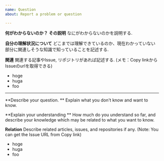 ```yaml
---
name: Question
about: Report a problem or question

---
```


**何がわからないのか？ その説明**
なにがわからないのかを説明する.  

**自分の理解状況について**
どこまでは理解できているのか、現在わかっていない部分に関連しそうな知識で知っていることを記述する.

**関連**
関連する記事やIssue, リポジトリがあれば記述する. 
(メモ：Copy linkからIssueのurlを取得できる)  
- hoge
- huga
- foo

---

**Describe your question. **
Explain what you don't know and want to know.

**Explain your understanding **
How much do you understand so far, and describe your knowledge which may be related to what you want to know.

**Relation**
Describe related articles, issues, and repositories if any.
(Note: You can get the Issue URL from Copy link)
- hoge
- huga
- foo